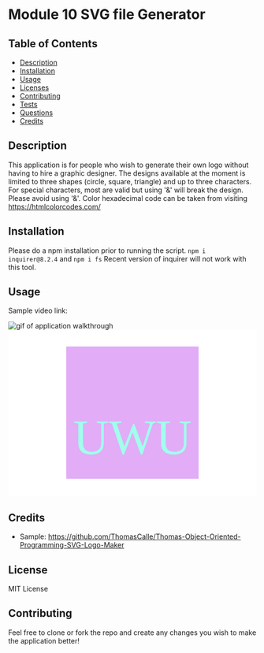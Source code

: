 # Module 10 SVG file Generator

## Table of Contents
  * [Description](#description)
  * [Installation](#installation)
  * [Usage](#usage)
  * [Licenses](#license)
  * [Contributing](#contributing)
  * [Tests](#tests)
  * [Questions](#questions)
  * [Credits](#credits)
    
## Description
This application is for people who wish to generate their own logo without having to hire a graphic designer. The designs available at the moment is limited to three shapes (circle, square, triangle) and up to three characters. For special characters, most are valid but using '&' will break the design. Please avoid using '&'. Color hexadecimal code can be taken from visiting https://htmlcolorcodes.com/

## Installation
Please do a npm installation prior to running the script.
`npm i inquirer@8.2.4`
and
`npm i fs`
Recent version of inquirer will not work with this tool.

## Usage
Sample video link:

![gif of application walkthrough]()
![Sample logo](./samples/Sample-Square-UWU.svg)

## Credits
* Sample: https://github.com/ThomasCalle/Thomas-Object-Oriented-Programming-SVG-Logo-Maker

## License
MIT License

## Contributing
Feel free to clone or fork the repo and create any changes you wish to make the application better!


